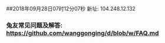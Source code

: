 ##2018年09月28日07时12分07秒 新址: 104.248.12.132
### 兔友常见问题及解答: https://github.com/wanggonging/d/blob/w/FAQ.md
